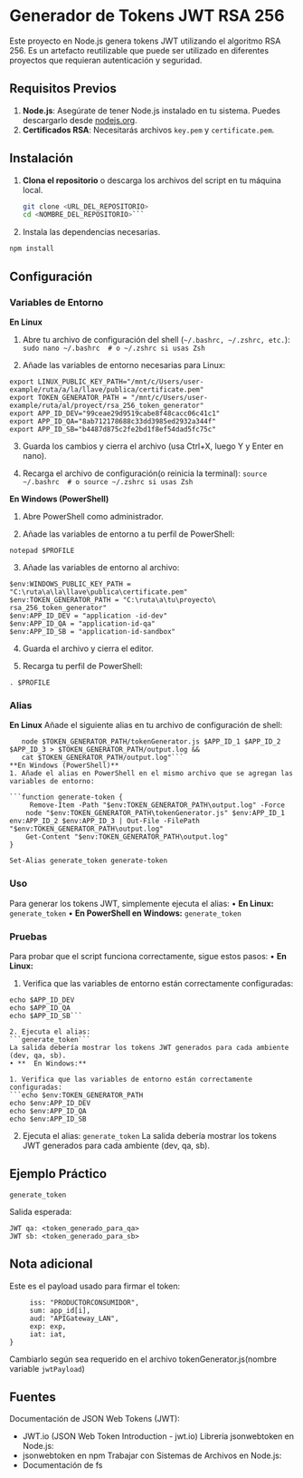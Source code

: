 # Generador de Tokens JWT RSA 256

Este proyecto en Node.js genera tokens JWT utilizando el algoritmo RSA 256. Es un artefacto reutilizable que puede ser utilizado en diferentes proyectos que requieran autenticación y seguridad.

## Requisitos Previos

1. **Node.js**: Asegúrate de tener Node.js instalado en tu sistema. Puedes descargarlo desde [nodejs.org](https://nodejs.org/).
2. **Certificados RSA**: Necesitarás archivos `key.pem` y `certificate.pem`.

## Instalación

1. **Clona el repositorio** o descarga los archivos del script en tu máquina local.
   ```sh
   git clone <URL_DEL_REPOSITORIO>
   cd <NOMBRE_DEL_REPOSITORIO>```
2. Instala las dependencias necesarias.
```
npm install
```

## Configuración
### Variables de Entorno
**En Linux**
1. Abre tu archivo de configuración del shell (```~/.bashrc, ~/.zshrc, etc.```):
```sudo nano ~/.bashrc  # o ~/.zshrc si usas Zsh```

2. Añade las variables de entorno necesarias para Linux:
```export LINUX_PRIVATE_KEY_PATH="/mnt/c/Users/user-example/ruta/a/la llave/privada/key.pem"
export LINUX_PUBLIC_KEY_PATH="/mnt/c/Users/user-example/ruta/a/la/llave/publica/certificate.pem"
export TOKEN_GENERATOR_PATH = "/mnt/c/Users/user-example/ruta/al/proyect/rsa_256_token_generator"
export APP_ID_DEV="99ceae29d9519cabe8f48cacc06c41c1"
export APP_ID_QA="8ab712178688c33dd3985ed2932a344f"
export APP_ID_SB="b4487d875c2fe2bd1f8ef54dad5fc75c"
```

3. Guarda los cambios y cierra el archivo (usa Ctrl+X, luego Y y Enter en nano).

4. Recarga el archivo de configuración(o reinicia la terminal):
```source ~/.bashrc  # o source ~/.zshrc si usas Zsh```

**En Windows (PowerShell)**
1. Abre PowerShell como administrador.

2. Añade las variables de entorno a tu perfil de PowerShell:

```notepad $PROFILE```

3. Añade las variables de entorno al archivo:

```$env:WINDOWS_PRIVATE_KEY_PATH = "C:\ruta\a\la\llave\privada\key.pem"
$env:WINDOWS_PUBLIC_KEY_PATH = "C:\ruta\a\la\llave\publica\certificate.pem"
$env:TOKEN_GENERATOR_PATH = "C:\ruta\a\tu\proyecto\ rsa_256_token_generator"
$env:APP_ID_DEV = "application -id-dev"
$env:APP_ID_QA = "application-id-qa"
$env:APP_ID_SB = "application-id-sandbox"
```
4. Guarda el archivo y cierra el editor.

5. Recarga tu perfil de PowerShell:

```. $PROFILE```

### Alias
**En Linux**
Añade el siguiente alias en tu archivo de configuración de shell:
```alias generate_tokenv2="rm -f $TOKEN_GENERATOR_PATH/output.log && 
   node $TOKEN_GENERATOR_PATH/tokenGenerator.js $APP_ID_1 $APP_ID_2 $APP_ID_3 > $TOKEN_GENERATOR_PATH/output.log && 
   cat $TOKEN_GENERATOR_PATH/output.log"```
**En Windows (PowerShell)**
1. Añade el alias en PowerShell en el mismo archivo que se agregan las variables de entorno:

```function generate-token {
     Remove-Item -Path "$env:TOKEN_GENERATOR_PATH\output.log" -Force
    node "$env:TOKEN_GENERATOR_PATH\tokenGenerator.js" $env:APP_ID_1   env:APP_ID_2 $env:APP_ID_3 | Out-File -FilePath "$env:TOKEN_GENERATOR_PATH\output.log"
    Get-Content "$env:TOKEN_GENERATOR_PATH\output.log"
}

Set-Alias generate_token generate-token
```
### Uso
Para generar los tokens JWT, simplemente ejecuta el alias:
• **En Linux:**
       	```generate_token```
• **En PowerShell en Windows:**
```generate_token```

### Pruebas
Para probar que el script funciona correctamente, sigue estos pasos:
• **En Linux:**

1. Verifica que las variables de entorno están correctamente configuradas:
```echo $TOKEN_GENERATOR_PATH
echo $APP_ID_DEV
echo $APP_ID_QA
echo $APP_ID_SB```

2. Ejecuta el alias:
```generate_token```
La salida debería mostrar los tokens JWT generados para cada ambiente (dev, qa, sb).
• **  En Windows:**

1. Verifica que las variables de entorno están correctamente configuradas:
```echo $env:TOKEN_GENERATOR_PATH
echo $env:APP_ID_DEV
echo $env:APP_ID_QA
echo $env:APP_ID_SB
```
2. Ejecuta el alias:
```generate_token```
La salida debería mostrar los tokens JWT generados para cada ambiente (dev, qa, sb).

## Ejemplo Práctico
```generate_token```

Salida esperada:

```JWT dev: <token_generado_para_dev>
JWT qa: <token_generado_para_qa>
JWT sb: <token_generado_para_sb>
```

## Nota adicional
Este es el payload usado para firmar el token:

```{
     iss: "PRODUCTORCONSUMIDOR",
     sum: app_id[i],
     aud: "APIGateway_LAN",
     exp: exp,
     iat: iat,
}
```

Cambiarlo según sea requerido en el archivo tokenGenerator.js(nombre variable `jwtPayload`)

## Fuentes  

Documentación de JSON Web Tokens (JWT):
- JWT.io (JSON Web Token Introduction - jwt.io)
Librería jsonwebtoken en Node.js:
- jsonwebtoken en npm 
Trabajar con Sistemas de Archivos en Node.js:
- Documentación de fs  

